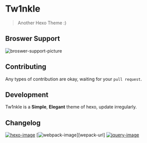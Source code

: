 # Tw1nkle

> Another Hexo Theme :)

## Broswer Support

![broswer-support-picture](https://camo.githubusercontent.com/88b2ddce6ee078ab96a3752a79cdd9aca895d1e3/687474703a2f2f696973736e616e2e636f6d2f6e657875732f6e6578742f62726f777365722d737570706f72742e706e67)

## Contributing

Any types of contribution are okay, waiting for your `pull request`.

## Development

Tw1nkle is a **Simple**, **Elegant** theme of hexo, update irregularly.

## Changelog

[![hexo-image]][hexo-url]
[![webpack-image]][wepack-url]
[![jquery-image]][jquery-url]

[hexo-image]: https://img.shields.io/badge/Hexo-3.x-02A8FE.svg?style=flat-square
[hexo-url]: http://hexo.io
[webpack-image]: https://img.shields.io/badge/Webpack-1.x-02A8FE.svg?style=flat-square
[webpack-url]: https://webpack.github.io/
[jquery-image]: https://img.shields.io/badge/jquery-2.1+-02A8FE.svg?style=flat-square
[jquery-url]: http://jquery.com/
